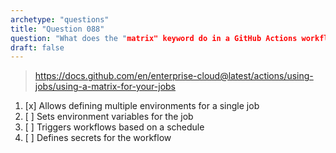 ```yaml
---
archetype: "questions"
title: "Question 088"
question: "What does the "matrix" keyword do in a GitHub Actions workflow?"
draft: false
---
```



> https://docs.github.com/en/enterprise-cloud@latest/actions/using-jobs/using-a-matrix-for-your-jobs
1. [x] Allows defining multiple environments for a single job
1. [ ] Sets environment variables for the job
1. [ ] Triggers workflows based on a schedule
1. [ ] Defines secrets for the workflow
